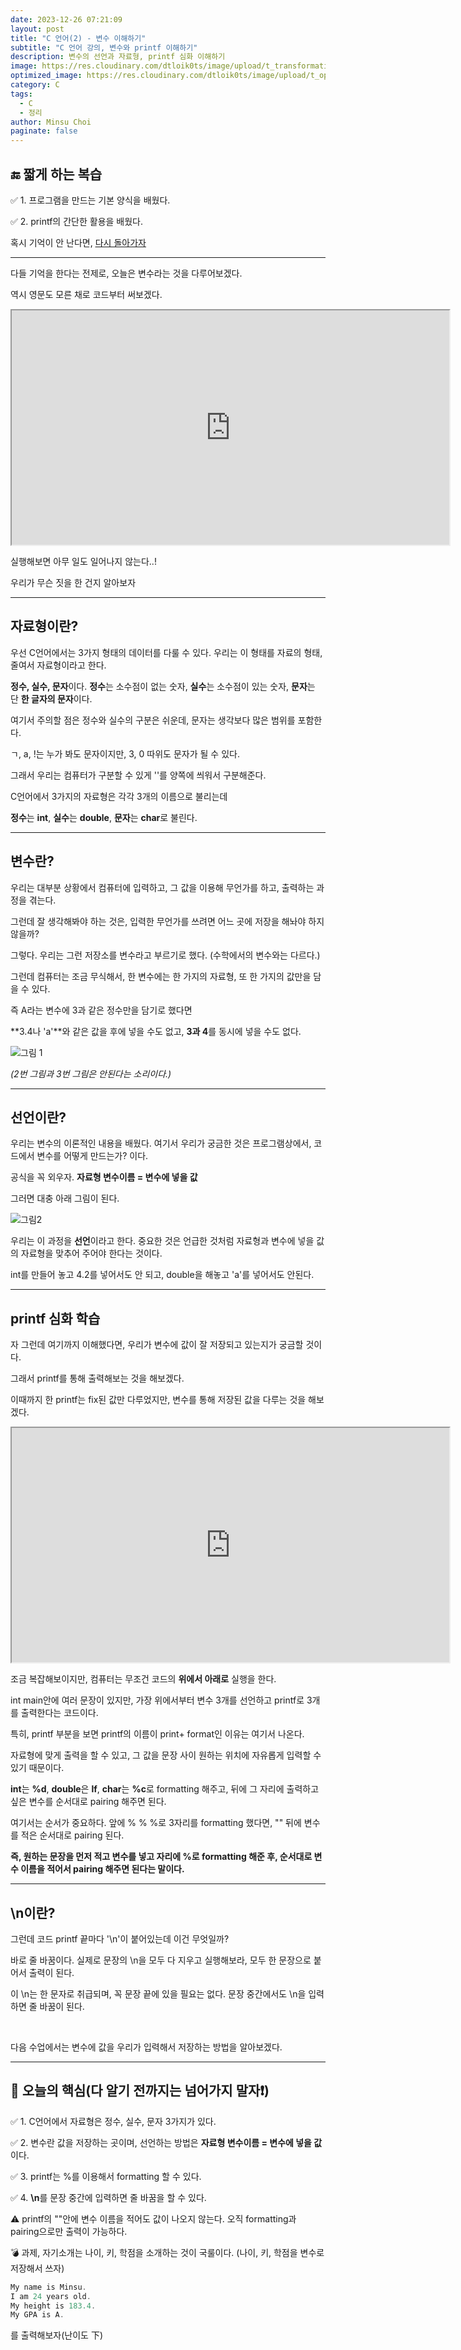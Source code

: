 ```yaml
---
date: 2023-12-26 07:21:09
layout: post
title: "C 언어(2) - 변수 이해하기"
subtitle: "C 언어 강의, 변수와 printf 이해하기"
description: 변수의 선언과 자료형, printf 심화 이해하기
image: https://res.cloudinary.com/dtloik0ts/image/upload/t_transformation/v1703569833/programming-careers-s_lvchit.jpg
optimized_image: https://res.cloudinary.com/dtloik0ts/image/upload/t_opt/v1703569833/programming-careers-s_lvchit.jpg
category: C
tags:
  - C
  - 정리
author: Minsu Choi
paginate: false
---
```


<h2>🔚 짧게 하는 복습</h2>

✅ 1. 프로그램을 만드는 기본 양식을 배웠다.

✅ 2. printf의 간단한 활용을 배웠다.

혹시 기억이 안 난다면, <u><a href = "/c-언어(1)-hello,-world!-출력해보기">다시 돌아가자</a></u>

---

다들 기억을 한다는 전제로, 오늘은 변수라는 것을 다루어보겠다.

역시 영문도 모른 채로 코드부터 써보겠다.

<iframe height="375px" width="700px" src="https://www.interviewbit.com/embed/snippet/e0ee617eff2488652190"></iframe>

실행해보면 아무 일도 일어나지 않는다..!

우리가 무슨 짓을 한 건지 알아보자

---

<h2>자료형이란?</h2>

우선 C언어에서는 3가지 형태의 데이터를 다룰 수 있다. 우리는 이 형태를 자료의 형태, 줄여서 자료형이라고 한다.

**정수, 실수, 문자**이다. **정수**는 소수점이 없는 숫자, **실수**는 소수점이 있는 숫자, **문자**는 단 **한 글자의 문자**이다.

여기서 주의할 점은 정수와 실수의 구분은 쉬운데, 문자는 생각보다 많은 범위를 포함한다.

ㄱ, a, !는 누가 봐도 문자이지만, 3, 0 따위도 문자가 될 수 있다.

그래서 우리는 컴퓨터가 구분할 수 있게 ''를 양쪽에 씌워서 구분해준다.

C언어에서 3가지의 자료형은 각각 3개의 이름으로 불리는데

**정수**는 **int**, **실수**는 **double**, **문자**는 **char**로 불린다.

---

<h2>변수란?</h2>

우리는 대부분 상황에서 컴퓨터에 입력하고, 그 값을 이용해 무언가를 하고, 출력하는 과정을 겪는다.

그런데 잘 생각해봐야 하는 것은, 입력한 무언가를 쓰려면 어느 곳에 저장을 해놔야 하지 않을까?

그렇다. 우리는 그런 저장소를 변수라고 부르기로 했다. (수학에서의 변수와는 다르다.)

그런데 컴퓨터는 조금 무식해서, 한 변수에는 한 가지의 자료형, 또 한 가지의 값만을 담을 수 있다.

즉 A라는 변수에 3과 같은 정수만을 담기로 했다면

**3.4나 'a'**와 같은 값을 후에 넣을 수도 없고, **3과 4**를 동시에 넣을 수도 없다.

<img src = "https://res.cloudinary.com/dtloik0ts/image/upload/v1703635199/%EC%8A%A4%ED%81%AC%EB%A6%B0%EC%83%B7_2023-12-27_085841_zuhrff.png" alt = "그림 1">

_(2번 그림과 3번 그림은 안된다는 소리이다.)_

---

<h2>선언이란? </h2>

우리는 변수의 이론적인 내용을 배웠다. 여기서 우리가 궁금한 것은 프로그램상에서, 코드에서 변수를 어떻게 만드는가? 이다.

공식을 꼭 외우자. **자료형 변수이름 = 변수에 넣을 값**

그러면 대충 아래 그림이 된다.

<img src = "https://res.cloudinary.com/dtloik0ts/image/upload/v1703635431/%EC%8A%A4%ED%81%AC%EB%A6%B0%EC%83%B7_2023-12-27_090315_qe4ta7.png" alt = "그림2">

우리는 이 과정을 **선언**이라고 한다. 중요한 것은 언급한 것처럼 자료형과 변수에 넣을 값의 자료형을 맞추어 주어야 한다는 것이다.

int를 만들어 놓고 4.2를 넣어서도 안 되고, double을 해놓고 'a'를 넣어서도 안된다.

---

<h2>printf 심화 학습</h2>

자 그런데 여기까지 이해했다면, 우리가 변수에 값이 잘 저장되고 있는지가 궁금할 것이다.

그래서 printf를 통해 출력해보는 것을 해보겠다.

이때까지 한 printf는 fix된 값만 다루었지만, 변수를 통해 저장된 값을 다루는 것을 해보겠다.

<iframe height="375px" width="700px" src="https://www.interviewbit.com/embed/snippet/ef4bccae4c65f989ee28"></iframe>

조금 복잡해보이지만, 컴퓨터는 무조건 코드의 **위에서 아래로** 실행을 한다.

int main안에 여러 문장이 있지만, 가장 위에서부터 변수 3개를 선언하고 printf로 3개를 출력한다는 코드이다.

특히, printf 부분을 보면 printf의 이름이 print+ format인 이유는 여기서 나온다.

자료형에 맞게 출력을 할 수 있고, 그 값을 문장 사이 원하는 위치에 자유롭게 입력할 수 있기 때문이다.

**int**는 **%d**, **double**은 **lf**, **char**는 **%c**로 formatting 해주고, 뒤에 그 자리에 출력하고 싶은 변수를 순서대로 pairing 해주면 된다.

여기서는 순서가 중요하다. 앞에 % % %로 3자리를 formatting 했다면, "" 뒤에 변수를 적은 순서대로 pairing 된다.

**즉, 원하는 문장을 먼저 적고 변수를 넣고 자리에 %로 formatting 해준 후, 순서대로 변수 이름을 적어서 pairing 해주면 된다는 말이다.**

---

<h2>\n이란? </h2>

그런데 코드 printf 끝마다 '\n'이 붙어있는데 이건 무엇일까?

바로 줄 바꿈이다. 실제로 문장의 \n을 모두 다 지우고 실행해보라, 모두 한 문장으로 붙어서 출력이 된다.

이 \n는 한 문자로 취급되며, 꼭 문장 끝에 있을 필요는 없다. 문장 중간에서도 \n을 입력하면 줄 바꿈이 된다.

<br>

다음 수업에서는 변수에 값을 우리가 입력해서 저장하는 방법을 알아보겠다.

---

<h2>📖 오늘의 핵심(다 알기 전까지는 넘어가지 말자❗)</h2>

✅ 1. C언어에서 자료형은 정수, 실수, 문자 3가지가 있다.

✅ 2. 변수란 값을 저장하는 곳이며, 선언하는 방법은 **자료형 변수이름 = 변수에 넣을 값**이다.

✅ 3. printf는 %를 이용해서 formatting 할 수 있다.

✅ 4. **\n**를 문장 중간에 입력하면 줄 바꿈을 할 수 있다.

⚠️ printf의 ""안에 변수 이름을 적어도 값이 나오지 않는다. 오직 formatting과 pairing으로만 출력이 가능하다.

💣 과제, 자기소개는 나이, 키, 학점을 소개하는 것이 국룰이다. (나이, 키, 학점을 변수로 저장해서 쓰자)

```js
My name is Minsu.
I am 24 years old.
My height is 183.4.
My GPA is A.
```

를 출력해보자(난이도 下)
